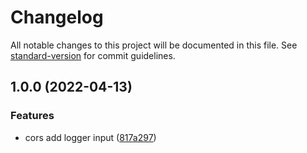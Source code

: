 # Changelog

All notable changes to this project will be documented in this file. See [standard-version](https://github.com/conventional-changelog/standard-version) for commit guidelines.

## 1.0.0 (2022-04-13)


### Features

* cors add logger input ([817a297](https://github.com/huangjun0124/fasthttpcors/commit/817a297ef5aec455e0ab5a2bd0ebc92601b13fa5))
